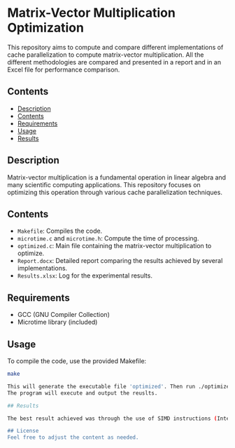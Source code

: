 # Matrix-Vector Multiplication Optimization

This repository aims to compute and compare different implementations of cache parallelization to compute matrix-vector multiplication. All the different methodologies are compared and presented in a report and in an Excel file for performance comparison.

## Contents

- [Description](#description)
- [Contents](#contents)
- [Requirements](#requirements)
- [Usage](#usage)
- [Results](#results)

## Description

Matrix-vector multiplication is a fundamental operation in linear algebra and many scientific computing applications. This repository focuses on optimizing this operation through various cache parallelization techniques.

## Contents

- `Makefile`: Compiles the code.
- `microtime.c` and `microtime.h`: Compute the time of processing.
- `optimized.c`: Main file containing the matrix-vector multiplication to optimize.
- `Report.docx`: Detailed report comparing the results achieved by several implementations.
- `Results.xlsx`: Log for the experimental results.

## Requirements

- GCC (GNU Compiler Collection)
- Microtime library (included)

## Usage

To compile the code, use the provided Makefile:

```bash
make

This will generate the executable file 'optimized'. Then run ./optimized.
The program will execute and output the reuslts.

## Results

The best result achieved was through the use of SIMD instructions (Intel's SSE technology). The detailed performance comparison is provided in the Report.docx and Results.xlsx.

## License
Feel free to adjust the content as needed.






